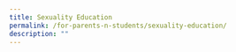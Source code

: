 ```yaml
---
title: Sexuality Education
permalink: /for-parents-n-students/sexuality-education/
description: ""
---
```

